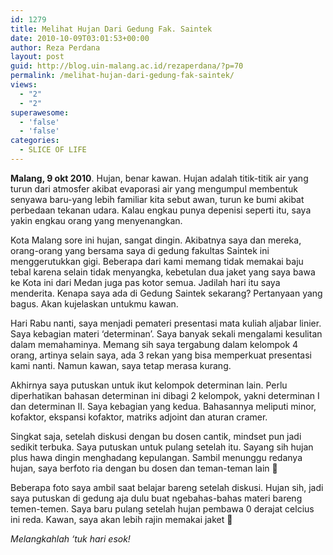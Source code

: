 ```yaml
---
id: 1279
title: Melihat Hujan Dari Gedung Fak. Saintek
date: 2010-10-09T03:01:53+00:00
author: Reza Perdana
layout: post
guid: http://blog.uin-malang.ac.id/rezaperdana/?p=70
permalink: /melihat-hujan-dari-gedung-fak-saintek/
views:
  - "2"
  - "2"
superawesome:
  - 'false'
  - 'false'
categories:
  - SLICE OF LIFE
---
```

**Malang, 9 okt 2010**. Hujan, benar kawan. Hujan adalah titik-titik air yang turun dari atmosfer akibat evaporasi air yang mengumpul membentuk senyawa baru-yang lebih familiar kita sebut awan, turun ke bumi akibat perbedaan tekanan udara. Kalau engkau punya depenisi seperti itu, saya yakin engkau orang yang menyenangkan.

Kota Malang sore ini hujan, sangat dingin. Akibatnya saya dan mereka, orang-orang yang bersama saya di gedung fakultas Saintek ini menggerutukkan gigi. Beberapa dari kami memang tidak memakai baju tebal karena selain tidak menyangka, kebetulan dua jaket yang saya bawa ke Kota ini dari Medan juga pas kotor semua. Jadilah hari itu saya menderita. Kenapa saya ada di Gedung Saintek sekarang? Pertanyaan yang bagus. Akan kujelaskan untukmu kawan.  
<!--more-->

  
Hari Rabu nanti, saya menjadi pemateri presentasi mata kuliah aljabar linier. Saya kebagian materi ‘determinan’. Saya banyak sekali mengalami kesulitan dalam memahaminya. Memang sih saya tergabung dalam kelompok 4 orang, artinya selain saya, ada 3 rekan yang bisa memperkuat presentasi kami nanti. Namun kawan, saya tetap merasa kurang.

Akhirnya saya putuskan untuk ikut kelompok determinan lain. Perlu diperhatikan bahasan determinan ini dibagi 2 kelompok, yakni determinan I dan determinan II. Saya kebagian yang kedua. Bahasannya meliputi minor, kofaktor, ekspansi kofaktor, matriks adjoint dan aturan cramer.

Singkat saja, setelah diskusi dengan bu dosen cantik, mindset pun jadi sedikit terbuka. Saya putuskan untuk pulang setelah itu. Sayang sih hujan plus hawa dingin menghadang kepulangan. Sambil menunggu redanya hujan, saya berfoto ria dengan bu dosen dan teman-teman lain 🙂

Beberapa foto saya ambil saat belajar bareng setelah diskusi. Hujan sih, jadi saya putuskan di gedung aja dulu buat ngebahas-bahas materi bareng temen-temen. Saya baru pulang setelah hujan pembawa 0 derajat celcius ini reda. Kawan, saya akan lebih rajin memakai jaket 🙂

_Melangkahlah &#8216;tuk hari esok!_
